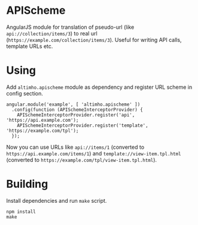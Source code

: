 # APIScheme

AngularJS module for translation of pseudo-url (like `api://collection/items/3`) to real url (`https://example.com/collection/items/3`). Useful for writing API calls, template URLs etc.

# Using

Add `altimho.apischeme` module as dependency and register URL scheme in config section.

```
angular.module('example', [ 'altimho.apischeme' ])
  .config(function (APISchemeInterceptorProvider) {
    APISchemeInterceptorProvider.register('api', 'https://api.example.com');
    APISchemeInterceptorProvider.register('template', 'https://example.com/tpl');
  });
```

Now you can use URLs like `api://items/1` (converted to `https://api.example.com/items/1`) and `template://view-item.tpl.html` (converted to `https://example.com/tpl/view-item.tpl.html`).

# Building

Install dependencies and run `make` script.

```
npm install
make
```
